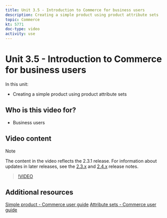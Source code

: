 ```yaml
---
title: Unit 3.5 - Introduction to Commerce for business users
description: Creating a simple product using product attribute sets
topic: Commerce
kt: 5771
doc-type: video
activity: use
---
```


# Unit 3.5 - Introduction to Commerce for business users

In this unit:

- Creating a simple product using product attribute sets


## Who is this video for?

- Business users

## Video content

>[!NOTE]
>
>The content in the video reflects the 2.3.1 release. For information about updates in later releases, see the [ 2.3.x](https://devdocs.magento.com/guides/v2.3/release-notes/bk-release-notes.html) and [2.4.x](https://devdocs.magento.com/guides/v2.4/release-notes/bk-release-notes.html) release notes.

>[!VIDEO](https://video.tv.adobe.com/v/35956?quality=12&learn=on)

## Additional resources

[Simple product - Commerce user guide](https://docs.magento.com/user-guide/catalog/product-create-simple.html)
[Attribute sets - Commerce user guide](https://docs.magento.com/user-guide/stores/attribute-sets.html)
